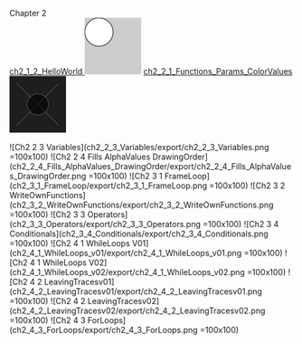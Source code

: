 Chapter 2
</br>
[ch2_1_2_HelloWorld <img src="ch2_1_2_HelloWorld/export/ch2_1_2_HelloWorld.png" width="100px"/>](ch2_1_2_HelloWorld)
[ch2_2_1_Functions_Params_ColorValues <img src="ch2_2_1_Functions_Params_ColorValues/export/ch2_2_1_Functions_Params_ColorValues.png" width="100px" />](ch2_2_1_Functions_Params_ColorValues)

![Ch2 2 3 Variables](ch2_2_3_Variables/export/ch2_2_3_Variables.png	=100x100)
![Ch2 2 4 Fills AlphaValues DrawingOrder](ch2_2_4_Fills_AlphaValues_DrawingOrder/export/ch2_2_4_Fills_AlphaValues_DrawingOrder.png	=100x100)
![Ch2 3 1 FrameLoop](ch2_3_1_FrameLoop/export/ch2_3_1_FrameLoop.png	=100x100)
![Ch2 3 2 WriteOwnFunctions](ch2_3_2_WriteOwnFunctions/export/ch2_3_2_WriteOwnFunctions.png	=100x100)
![Ch2 3 3 Operators](ch2_3_3_Operators/export/ch2_3_3_Operators.png	=100x100)
![Ch2 3 4 Conditionals](ch2_3_4_Conditionals/export/ch2_3_4_Conditionals.png	=100x100)
![Ch2 4 1 WhileLoops V01](ch2_4_1_WhileLoops_v01/export/ch2_4_1_WhileLoops_v01.png	=100x100)
![Ch2 4 1 WhileLoops V02](ch2_4_1_WhileLoops_v02/export/ch2_4_1_WhileLoops_v02.png	=100x100)
![Ch2 4 2 LeavingTracesv01](ch2_4_2_LeavingTracesv01/export/ch2_4_2_LeavingTracesv01.png	=100x100)
![Ch2 4 2 LeavingTracesv02](ch2_4_2_LeavingTracesv02/export/ch2_4_2_LeavingTracesv02.png	=100x100)
![Ch2 4 3 ForLoops](ch2_4_3_ForLoops/export/ch2_4_3_ForLoops.png	=100x100)